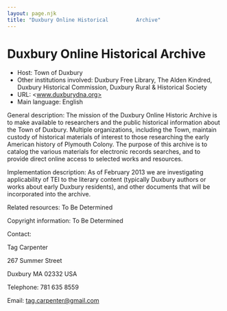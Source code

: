 ```yaml
---
layout: page.njk
title: "Duxbury Online Historical         Archive"
---
```

# Duxbury Online Historical         Archive




* Host: Town of Duxbury
* Other institutions involved:
 Duxbury Free Library, The Alden
 Kindred, Duxbury Historical Commission, Duxbury Rural &
 Historical Society
* URL: <www.duxburydna.org>
* Main language: English



General description: The mission of the Duxbury Online
 Historic Archive is to make available to researchers and
 the public historical information about the Town of
 Duxbury. Multiple organizations, including the Town,
 maintain custody of historical materials of interest to
 those researching the early American history of Plymouth
 Colony. The purpose of this archive is to catalog the
 various materials for electronic records searches, and to
 provide direct online access to selected works and
 resources.



Implementation description:
 As of February 2013 we are
 investigating applicability of TEI to the literary content
 (typically Duxbury authors or works about early Duxbury
 residents), and other documents that will be incorporated
 into the archive.



Related resources: To Be Determined



Copyright information: To Be Determined



Contact:
 



Tag Carpenter


267 Summer Street
 
 Duxbury MA 02332 USA



Telephone: 781 635 8559



Email: [tag.carpenter@gmail.com](mailto:tag.carpenter@gmail.com)





